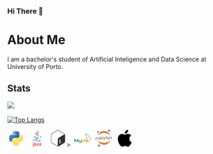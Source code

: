### Hi There 👋
# About Me
I am a bachelor's student of Artificial Inteligence and Data Science at University of Porto.

## Stats

<img src="https://github-readme-stats.vercel.app/api?username=digaso&count_private=true&show_icons=true&theme=tokyonight&hide=contribs,prs" />

[![Top Langs](https://github-readme-stats.vercel.app/api/top-langs/?username=Seblessa&theme=transparent)](https://github.com/anuraghazra/github-readme-stats)


<div>
  
  <img src="https://github.com/devicons/devicon/blob/master/icons/python/python-original.svg" title="Python" alt="Python" width="40" height="40"/>&nbsp;
  <img src="https://github.com/devicons/devicon/blob/master/icons/java/java-original-wordmark.svg" title="Java" alt="Java" width="40" height="40"/>&nbsp;
  <img src="https://github.com/devicons/devicon/blob/master/icons/bash/bash-original.svg" title="Bash" alt="Bash" width="40" height="40"/>>&nbsp;
  <img src="https://github.com/devicons/devicon/blob/master/icons/mysql/mysql-original-wordmark.svg" title="MySQL"  alt="MySQL" width="40" height="40"/>&nbsp;
   <img src="https://github.com/devicons/devicon/blob/master/icons/jupyter/jupyter-original-wordmark.svg" title="Jupyter" alt="Jupyter" width="40" height="40"/>&nbsp;
  <img src="https://github.com/devicons/devicon/blob/master/icons/apple/apple-original.svg" title="Apple" alt="Apple" width="40" height="40"/>&nbsp;
  
</div>
